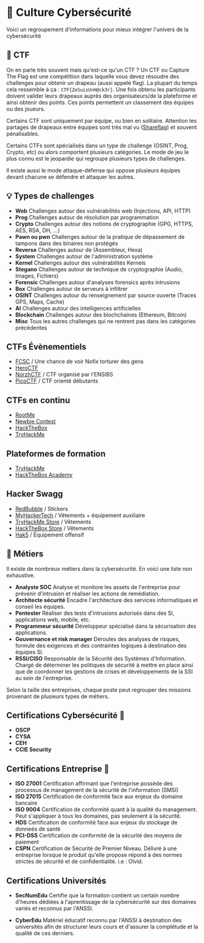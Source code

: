 # 🔐 Culture Cybersécurité

Voici un regroupement d'informations pour mieux intégrer l'univers de la cybersécurité

## 🚩 CTF

On en parle très souvent mais qu'est-ce qu'un CTF ?
Un CTF ou Capture The Flag est une compétition dans laquelle vous devez résoudre des challenges pour obtenir un drapeau (aussi appelé flag). La plupart du temps cela ressemble à ça : `CTF{ZeSuisUnH@ck3r}`. Une fois obtenu les participants doivent valider leurs drapeaux auprès des organisateurs/de la plateforme et ainsi obtenir des points. Ces points permettent un classement des équipes ou des joueurs.

Certains CTF sont uniquement par équipe, ou bien en solitaire. Attention les partages de drapeaux entre équipes sont très mal vu ([Shareflag](https://bit.ly/3KjelTY)) et souvent pénalisables.

Certains CTFs sont spécialisés dans un type de challenge (OSINT, Prog, Crypto, etc) ou alors comportent plusieurs catégories. Le mode de jeu le plus connu est le jeopardie qui regroupe plusieurs types de challenges.

Il existe aussi le mode attaque-défense qui oppose plusieurs équipes devant chacune se défendre et attaquer les autres.

## 💡 Types de challenges

- **Web** Challenges autour des vulnérabilités web (Injections, API, HTTP)
- **Prog** Challenges autour de résolution par programmation
- **Crypto** Challenges autour des notions de cryptographie (GPG, HTTPS, AES, RSA, DH, ...)
- **Pawn ou pwn** Challenges autour de la pratique de dépassement de tampons dans des binaires non protégés
- **Reverse** Challenges autour de (Assembleur, Hexa)
- **System** Challenges autour de l'administration système
- **Kernel** Challenges autour des vulnérabilités Kernels
- **Stegano** Challenges autour de technique de cryptographie (Audio, Images, Fichiers)
- **Forensic** Challenges autour d'analyses forensics après intrusions
- **Box** Challenges autour de serveurs à infiltrer
- **OSINT** Challenges autour du renseignement par source ouverte (Traces GPS, Maps, Cache)
- **AI** Challenges autour des intelligences artificielles
- **Blockchain** Challenges autour des blochchaines (Ethereum, Bitcoin)
- **Misc** Tous les autres challenges qui ne rentrent pas dans les catégories précédentes

## CTFs Évènementiels

-   [FCSC](https://france-cybersecurity-challenge.fr/) / Une chance de voir Nofix torturer des gens
-   [HeroCTF](https://www.heroctf.fr/)
-   [NorzhCTF](https://norzh-ctf.fr/) / CTF organisé par l'ENSIBS
-   [PicoCTF](https://www.picoctf.org/) / CTF orienté débutants

## CTFs en continu

-   [RootMe](https://root-me.org)
-   [Newbie Contest](https://www.newbiecontest.org/)
-   [HackTheBox](https://hackthebox.com)
-   [TryHackMe](https://tryhackme.com)

## Plateformes de formation

-   [TryHackMe](https://tryhackme.com)
-   [HackTheBox Academy](https://academy.hackthebox.com)

## Hacker Swagg

-   [RedBubble](https://www.redbubble.com/fr/shop/stickers) / Stickers
-   [MyHackerTech](https://myhackertech.com/) / Vêtements + équipement auxiliaire
-   [TryHackMe Store](https://store.tryhackme.com/) / Vêtements
-   [HackTheBox Store](https://hackthebox.store/) / Vêtements
-   [Hak5](https://hak5.org/) / Équipement offensif

## 💼 Métiers

Il existe de nombreux métiers dans la cybersécurité. En voici une liste non exhaustive.

- **Analyste SOC** Analyse et monitore les assets de l'entreprise pour prévenir d'intrusion et réaliser les actions de remédiation.
- **Architecte sécurité** Encadre l'architecture des services informatiques et conseil les équipes.
- **Pentester** Réaliser des tests d'intrusions autorisés dans des SI, applications web, mobile, etc.
- **Programmeur sécurité** Développeur spécialisé dans la sécurisation des applications.
- **Gouvernance et risk manager** Déroules des analyses de risques, formule des exigences et des contraintes logiques à destination des équipes SI.
- **RSSI/CISO** Responsable de la Sécurité des Systèmes d'Information. Chargé de déterminer les politiques de sécurité à mettre en place ainsi que de coordonner les gestions de crises et développements de la SSI au sein de l'entreprise.

Selon la taille des entreprises, chaque poste peut regrouper des missions provenant de plusieurs types de métiers.

## Certifications Cybersécurité 📜

- **OSCP**
- **CYSA**
- **CEH**
- **CCIE Security**

## Certifications Entreprise 📜

- **ISO 27001** Certification affirmant que l'entreprise possède des processus de management de la sécurité de l'information (SMSI)
- **ISO 27015** Certification de conformité face aux enjeux du domaine bancaire
- **ISO 9004** Certification de conformité quant à la qualité du management. Peut s'appliquer à tous les domaines, pas seulement à la sécurité.
- **HDS** Certification de conformité face aux enjeux du stockage de donneés de santé
- **PCI-DSS** Certification de conformité de la sécurité des moyens de paiement
- **CSPN** Certification de Sécurité de Premier Niveau. Délivré à une entreprise lorsque le produit qu'elle propose répond à des normes strictes de sécurité et de confidentialité. i.e : Olvid.

## Certifications Universités

- **SecNumEdu** Certifie que la formation contient un certain nombre d'heures dédiées à l'aprentissage de la cybersécurité sur des domaines variés et reconnus par l'ANSSI.

- **CyberEdu** Matériel éducatif reconnu par l'ANSSI à destination des universités afin de structurer leurs cours et d'assurer la complétude et la qualité de ces derniers.
